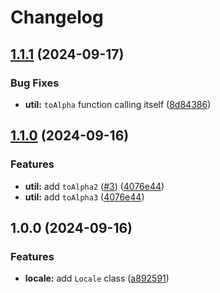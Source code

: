 # Changelog

## [1.1.1](https://github.com/emackie-eddaic/localization/compare/v1.1.0...v1.1.1) (2024-09-17)


### Bug Fixes

* **util:** `toAlpha` function calling itself ([8d84386](https://github.com/emackie-eddaic/localization/commit/8d84386b43ca81ee1fd8fa0a7a6acca82e10f652))

## [1.1.0](https://github.com/emackie-eddaic/localization/compare/v1.0.0...v1.1.0) (2024-09-16)


### Features

* **util:** add `toAlpha2` ([#3](https://github.com/emackie-eddaic/localization/issues/3)) ([4076e44](https://github.com/emackie-eddaic/localization/commit/4076e447b456033dec4f35fa11bfbc362b4072af))
* **util:** add `toAlpha3` ([4076e44](https://github.com/emackie-eddaic/localization/commit/4076e447b456033dec4f35fa11bfbc362b4072af))

## 1.0.0 (2024-09-16)


### Features

* **locale:** add `Locale` class ([a892591](https://github.com/emackie-eddaic/localization/commit/a8925918f15f7da83f969827f1dba9f226b375bb))
